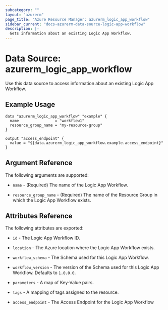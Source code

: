 ```yaml
---
subcategory: ""
layout: "azurerm"
page_title: "Azure Resource Manager: azurerm_logic_app_workflow"
sidebar_current: "docs-azurerm-data-source-logic-app-workflow"
description: |-
  Gets information about an existing Logic App Workflow.
---
```


# Data Source: azurerm_logic_app_workflow

Use this data source to access information about an existing Logic App Workflow.

## Example Usage

```hcl
data "azurerm_logic_app_workflow" "example" {
  name                = "workflow1"
  resource_group_name = "my-resource-group"
}

output "access_endpoint" {
  value = "${data.azurerm_logic_app_workflow.example.access_endpoint}"
}
```

## Argument Reference

The following arguments are supported:

* `name` - (Required) The name of the Logic App Workflow.

* `resource_group_name` - (Required) The name of the Resource Group in which the Logic App Workflow exists.

## Attributes Reference

The following attributes are exported:

* `id` - The Logic App Workflow ID.

* `location` - The Azure location where the Logic App Workflow exists.

* `workflow_schema` - The Schema used for this Logic App Workflow.

* `workflow_version` - The version of the Schema used for this Logic App Workflow. Defaults to `1.0.0.0`.

* `parameters` - A map of Key-Value pairs.

* `tags` - A mapping of tags assigned to the resource.

* `access_endpoint` - The Access Endpoint for the Logic App Workflow
